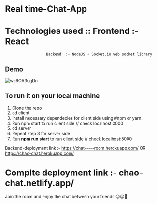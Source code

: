 # Real time-Chat-App

# Technologies used :: Frontend :- React
                       Backend  :- NodeJS + Socket.io web socket library

## Demo

![wa6OA3ugDn](https://user-images.githubusercontent.com/49658988/130487246-b33593a0-9aa2-4567-8b47-1ce4bed3a1d8.gif)

## To run it on your local machine

1. Clone the repo
2. cd client
3. Install necessary dependecies for client side using #npm or yarn.
3. Run npm start to run client side // check localhost:3000
4. cd server
5. Repeat step 3 for server side 
6. Run **npm run start** to run client side // check localhost:5000


Backend-deployment link :- https://chat-----room.herokuapp.com/  OR https://chao-chat.herokuapp.com/

# Complte deployment link :- chao-chat.netlify.app/
Join the room and enjoy the chat between your friends 😉😉🤟

